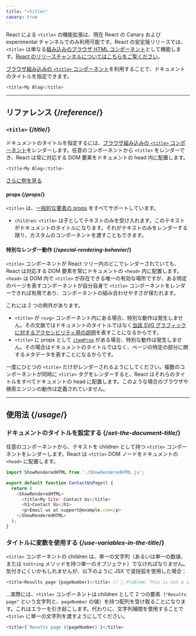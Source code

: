 ```yaml
---
title: "<title>"
canary: true
---
```


<Canary>

React による `<title>` の機能拡張は、現在 React の Canary および experimental チャンネルでのみ利用可能です。React の安定版リリースでは、`<title>` は単なる[組み込みのブラウザ HTML コンポーネント](https://react.dev/reference/react-dom/components#all-html-components)として機能します。[React のリリースチャンネルについてはこちらをご覧ください](/community/versioning-policy#all-release-channels)。

</Canary>


<Intro>

[ブラウザ組み込みの `<title>` コンポーネント](https://developer.mozilla.org/en-US/docs/Web/HTML/Element/title)を利用することで、ドキュメントのタイトルを指定できます。

```js
<title>My Blog</title>
```

</Intro>

<InlineToc />

---

## リファレンス {/*reference*/}

### `<title>` {/*title*/}

ドキュメントのタイトルを指定するには、[ブラウザ組み込みの `<title>` コンポーネント](https://developer.mozilla.org/en-US/docs/Web/HTML/Element/title)をレンダーします。任意のコンポーネントから `<title>` をレンダーでき、React は常に対応する DOM 要素をドキュメントの head 内に配置します。

```js
<title>My Blog</title>
```

[さらに例を見る](#usage)

#### props {/*props*/}

`<title>` は、[一般的な要素の props](/reference/react-dom/components/common#props) をすべてサポートしています。

* `children`: `<title>` は子としてテキストのみを受け入れます。このテキストがドキュメントのタイトルになります。それがテキストのみをレンダーする限り、カスタムのコンポーネントを渡すこともできます。

#### 特別なレンダー動作 {/*special-rendering-behavior*/}

`<title>` コンポーネントが React ツリー内のどこでレンダーされていても、React は対応する DOM 要素を常にドキュメントの `<head>` 内に配置します。`<head>` は DOM 内で `<title>` が存在できる唯一の有効な場所ですが、ある特定のページを表すコンポーネントが自分自身で `<title>` コンポーネントをレンダーできれば有用であり、コンポーネントの組み合わせやすさが保たれます。

これには 2 つの例外があります。
* `<title>` が `<svg>` コンポーネント内にある場合、特別な動作は発生しません。その文脈ではドキュメントのタイトルではなく[当該 SVG グラフィックに対するアクセシビリティ用の説明](https://developer.mozilla.org/en-US/docs/Web/SVG/Element/title)を表すことになるからです。
* `<title>` に props として [`itemProp`](https://developer.mozilla.org/en-US/docs/Web/HTML/Global_attributes/itemprop) がある場合、特別な動作は発生しません。その場合はドキュメントのタイトルではなく、ページの特定の部分に関するメタデータを表すことになるからです。

<Pitfall>

一度にひとつの `<title>` だけがレンダーされるようにしてください。複数のコンポーネントが同時に `<title>` タグをレンダーすると、React はそれらのタイトルをすべてドキュメントの head に配置します。このような場合のブラウザや検索エンジンの動作は定義されていません。

</Pitfall>

---

## 使用法 {/*usage*/}

### ドキュメントのタイトルを設定する {/*set-the-document-title*/}

任意のコンポーネントから、テキストを children として持つ `<title>` コンポーネントをレンダーします。React は `<title>` DOM ノードをドキュメントの `<head>` に配置します。

<SandpackWithHTMLOutput>

```js src/App.js active
import ShowRenderedHTML from './ShowRenderedHTML.js';

export default function ContactUsPage() {
  return (
    <ShowRenderedHTML>
      <title>My Site: Contact Us</title>
      <h1>Contact Us</h1>
      <p>Email us at support@example.com</p>
    </ShowRenderedHTML>
  );
}
```

</SandpackWithHTMLOutput>

### タイトルに変数を使用する {/*use-variables-in-the-title*/}

`<title>` コンポーネントの children は、単一の文字列（あるいは単一の数値、または `toString` メソッドを持つ単一のオブジェクト）でなければなりません。気付きにくいかもしれませんが、以下のように JSX で波括弧を使用した場合：

```js
<title>Results page {pageNumber}</title> // 🔴 Problem: This is not a single string
```

...実際には、`<title>` コンポーネントは children として 2 つの要素（`"Results page"` という文字列と、`pageNumber` の値）を持つ配列を受け取ることになります。これはエラーを引き起こします。代わりに、文字列補間を使用することで `<title>` に単一の文字列を渡すようにしてください。

```js
<title>{`Results page ${pageNumber}`}</title>
```

